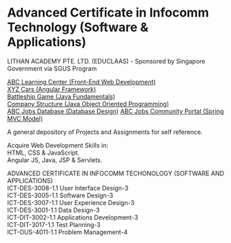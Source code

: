 # Advanced Certificate in Infocomm Technology (Software & Applications)<br>
LITHAN ACADEMY PTE. LTD. (EDUCLAAS) - Sponsored by Singapore Government via SGUS Program

<a href="https://github.com/Joshua-Ho-Gwok-Hin/Adv-Cert-Web-Dev/tree/main/abc-learning-center">ABC Learning Center (Front-End Web Development)</a><br>
<a href="https://github.com/Joshua-Ho-Gwok-Hin/Adv-Cert-Web-Dev/tree/main/car-details">XYZ Cars (Angular Framework)</a><br>
<a href="https://github.com/Joshua-Ho-Gwok-Hin/Adv-Cert-Web-Dev/tree/main/battleship">Battleship Game (Java Fundamentals)</a><br>
<a href="https://github.com/Joshua-Ho-Gwok-Hin/Adv-Cert-Web-Dev/tree/main/company-structure">Company Structure (Java Object Oriented Programming)</a><br>
<a href="https://github.com/Joshua-Ho-Gwok-Hin/Adv-Cert-Web-Dev/tree/main/database">ABC Jobs Database (Database Design)</a>
<a href="https://github.com/Joshua-Ho-Gwok-Hin/Adv-Cert-Web-Dev/tree/main/aaa">ABC Jobs Community Portal (Spring MVC Model)</a>

A general depository of Projects and Assignments for self reference.<br>

Acquire Web Development Skills in: <br>
HTML, CSS & JavaScript.<br>
Angular JS, Java, JSP & Servlets.<br>

ADVANCED CERTIFICATE IN INFOCOMM TECHONOLOGY (SOFTWARE AND APPLICATIONS)<br>
ICT-DES-3008-1.1 User Interface Design-3<br>
ICT-DES-3005-1.1 Software Design-3<br>
ICT-DES-3007-1.1 User Experience Design-3<br>
ICT-DES-3001-1.1 Data Design-3<br>
ICT-DIT-3002-1.1 Applications Development-3<br>
ICT-DIT-3017-1.1 Test Planning-3<br>
ICT-OUS-4011-1.1 Problem Management-4
